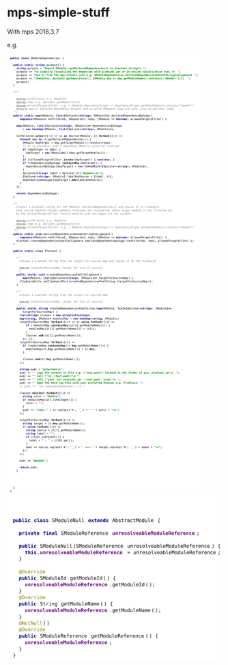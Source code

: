 # mps-simple-stuff

With mps 2018.3.7

e.g.

![](./svgs/SModuleDependencies.svg)
![](./svgs/SModuleNull.svg)
